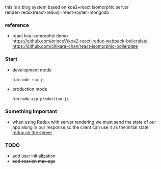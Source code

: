 this is a blog system based on koa2+react isomorphic server render+redux(react-redux)+react-router+mongodb
### reference
 * react koa isomorphic demo  
    https://github.com/princeV/koa2-react-redux-webpack-boilerplate  
    https://github.com/chikara-chan/react-isomorphic-boilerplate


### Start

 * development mode

    run `node run.js`

 * production mode

    run `node app.production.js`


### Something Important  

 * when using Redux with server rendering,we must send the state of our
 app along in our response,so the client can use it as the initial state  
 [redux on the server](http://redux.js.org/docs/recipes/ServerRendering.html#redux-on-the-server)

### TODO

 * add user initialization
 * ~~add session max age~~

